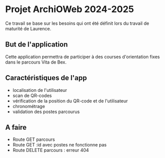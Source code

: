 # Projet ArchiOWeb 2024-2025
Ce travail se base sur les besoins qui ont été définit lors du travail de maturité de Laurence.

## But de l'application
Cette application permettra de participer à des courses d'orientation fixes dans le parcours Vita de Bex.

## Caractéristiques de l'app
- localisation de l'utilisateur
- scan de QR-codes
- vérification de la position du QR-code et de l'utilisateur
- chronométrage
- validation des postes parcourus

## A faire

- Route GET parcours
- Route GET :id avec postes ne fonctionne pas
- Route DELETE parcours : erreur 404